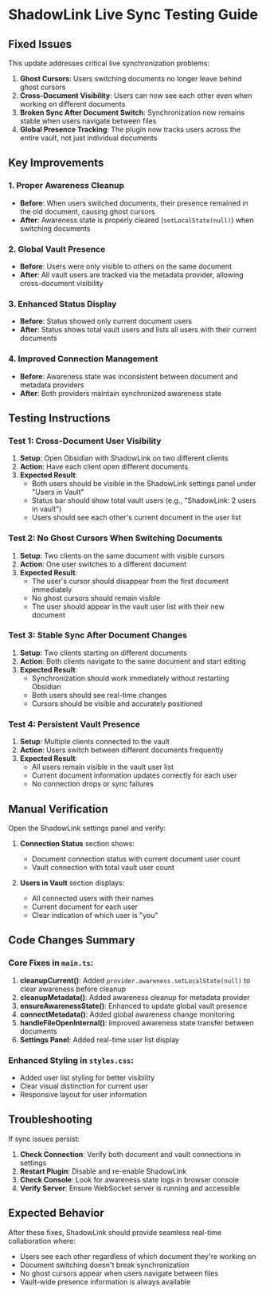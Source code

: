 # ShadowLink Live Sync Testing Guide

## Fixed Issues

This update addresses critical live synchronization problems:

1. **Ghost Cursors**: Users switching documents no longer leave behind ghost cursors
2. **Cross-Document Visibility**: Users can now see each other even when working on different documents
3. **Broken Sync After Document Switch**: Synchronization now remains stable when users navigate between files
4. **Global Presence Tracking**: The plugin now tracks users across the entire vault, not just individual documents

## Key Improvements

### 1. Proper Awareness Cleanup
- **Before**: When users switched documents, their presence remained in the old document, causing ghost cursors
- **After**: Awareness state is properly cleared (`setLocalState(null)`) when switching documents

### 2. Global Vault Presence
- **Before**: Users were only visible to others on the same document
- **After**: All vault users are tracked via the metadata provider, allowing cross-document visibility

### 3. Enhanced Status Display
- **Before**: Status showed only current document users
- **After**: Status shows total vault users and lists all users with their current documents

### 4. Improved Connection Management
- **Before**: Awareness state was inconsistent between document and metadata providers
- **After**: Both providers maintain synchronized awareness state

## Testing Instructions

### Test 1: Cross-Document User Visibility

1. **Setup**: Open Obsidian with ShadowLink on two different clients
2. **Action**: Have each client open different documents
3. **Expected Result**: 
   - Both users should be visible in the ShadowLink settings panel under "Users in Vault"
   - Status bar should show total vault users (e.g., "ShadowLink: 2 users in vault")
   - Users should see each other's current document in the user list

### Test 2: No Ghost Cursors When Switching Documents

1. **Setup**: Two clients on the same document with visible cursors
2. **Action**: One user switches to a different document
3. **Expected Result**:
   - The user's cursor should disappear from the first document immediately
   - No ghost cursors should remain visible
   - The user should appear in the vault user list with their new document

### Test 3: Stable Sync After Document Changes

1. **Setup**: Two clients starting on different documents
2. **Action**: Both clients navigate to the same document and start editing
3. **Expected Result**:
   - Synchronization should work immediately without restarting Obsidian
   - Both users should see real-time changes
   - Cursors should be visible and accurately positioned

### Test 4: Persistent Vault Presence

1. **Setup**: Multiple clients connected to the vault
2. **Action**: Users switch between different documents frequently
3. **Expected Result**:
   - All users remain visible in the vault user list
   - Current document information updates correctly for each user
   - No connection drops or sync failures

## Manual Verification

Open the ShadowLink settings panel and verify:

1. **Connection Status** section shows:
   - Document connection status with current document user count
   - Vault connection with total vault user count

2. **Users in Vault** section displays:
   - All connected users with their names
   - Current document for each user
   - Clear indication of which user is "you"

## Code Changes Summary

### Core Fixes in `main.ts`:

1. **cleanupCurrent()**: Added `provider.awareness.setLocalState(null)` to clear awareness before cleanup
2. **cleanupMetadata()**: Added awareness cleanup for metadata provider
3. **ensureAwarenessState()**: Enhanced to update global vault presence
4. **connectMetadata()**: Added global awareness change monitoring
5. **handleFileOpenInternal()**: Improved awareness state transfer between documents
6. **Settings Panel**: Added real-time user list display

### Enhanced Styling in `styles.css`:

- Added user list styling for better visibility
- Clear visual distinction for current user
- Responsive layout for user information

## Troubleshooting

If sync issues persist:

1. **Check Connection**: Verify both document and vault connections in settings
2. **Restart Plugin**: Disable and re-enable ShadowLink
3. **Check Console**: Look for awareness state logs in browser console
4. **Verify Server**: Ensure WebSocket server is running and accessible

## Expected Behavior

After these fixes, ShadowLink should provide seamless real-time collaboration where:
- Users see each other regardless of which document they're working on
- Document switching doesn't break synchronization
- No ghost cursors appear when users navigate between files
- Vault-wide presence information is always available